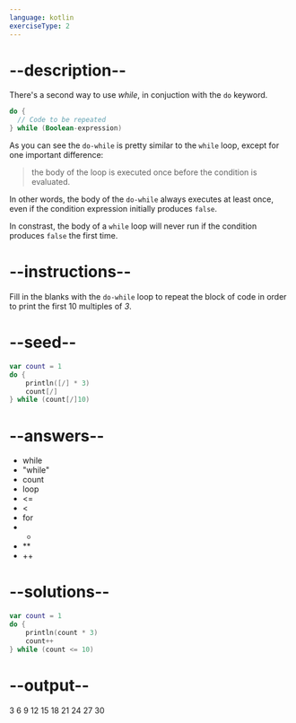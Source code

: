 ```yaml
---
language: kotlin
exerciseType: 2
---
```


# --description--

There's a second way to use _while_, in conjuction with the `do` keyword.
```kotlin
do {
  // Code to be repeated
} while (Boolean-expression)
```
As you can see the `do-while` is pretty similar to the `while` loop, except for one important difference:
> the body of the loop is executed once before the condition is evaluated.

In other words, the body of the `do-while` always executes at least once, even if the condition expression initially produces `false`.

In constrast, the body of a `while` loop will never run if the condition produces `false` the first time.


# --instructions--

Fill in the blanks with the `do-while` loop to repeat the block of code in order to print the first 10 multiples of _3_.

# --seed--

```swift
var count = 1
do {
    println([/] * 3)
    count[/]
} while (count[/]10)
```

# --answers--

- while
- "while"
- count
- loop
-  <= 
-  < 
- for
-  * 
-  ** 
- ++


# --solutions--

```swift
var count = 1
do {
    println(count * 3)
    count++
} while (count <= 10)
```

# --output--

3
6
9
12
15
18
21
24
27
30
